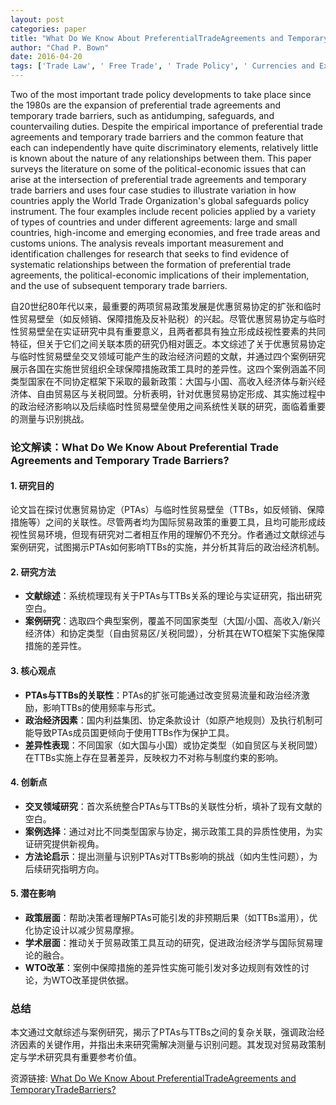 ```yaml
---
layout: post
categories: paper
title: "What Do We Know About PreferentialTradeAgreements and TemporaryTradeBarriers?"
author: "Chad P. Bown"
date: 2016-04-20
tags: ['Trade Law', ' Free Trade', ' Trade Policy', ' Currencies and Exchange Rates', ' Rules of Origin']
---
```


Two of the most important trade policy developments to take place since the 1980s are the expansion of preferential trade agreements and temporary trade barriers, such as antidumping, safeguards, and countervailing duties. Despite the empirical importance of preferential trade agreements and temporary trade barriers and the common feature that each can independently have quite discriminatory elements, relatively little is known about the nature of any relationships between them. This paper surveys the literature on some of the political-economic issues that can arise at the intersection of preferential trade agreements and temporary trade barriers and uses four case studies to illustrate variation in how countries apply the World Trade Organization's global safeguards policy instrument. The four examples include recent policies applied by a variety of types of countries and under different agreements: large and small countries, high-income and emerging economies, and free trade areas and customs unions. The analysis reveals important measurement and identification challenges for research that seeks to find evidence of systematic relationships between the formation of preferential trade agreements, the political-economic implications of their implementation, and the use of subsequent temporary trade barriers.

自20世纪80年代以来，最重要的两项贸易政策发展是优惠贸易协定的扩张和临时性贸易壁垒（如反倾销、保障措施及反补贴税）的兴起。尽管优惠贸易协定与临时性贸易壁垒在实证研究中具有重要意义，且两者都具有独立形成歧视性要素的共同特征，但关于它们之间关联本质的研究仍相对匮乏。本文综述了关于优惠贸易协定与临时性贸易壁垒交叉领域可能产生的政治经济问题的文献，并通过四个案例研究展示各国在实施世贸组织全球保障措施政策工具时的差异性。这四个案例涵盖不同类型国家在不同协定框架下采取的最新政策：大国与小国、高收入经济体与新兴经济体、自由贸易区与关税同盟。分析表明，针对优惠贸易协定形成、其实施过程中的政治经济影响以及后续临时性贸易壁垒使用之间系统性关联的研究，面临着重要的测量与识别挑战。

### **论文解读：What Do We Know About Preferential Trade Agreements and Temporary Trade Barriers?**  

#### **1. 研究目的**  
论文旨在探讨优惠贸易协定（PTAs）与临时性贸易壁垒（TTBs，如反倾销、保障措施等）之间的关联性。尽管两者均为国际贸易政策的重要工具，且均可能形成歧视性贸易环境，但现有研究对二者相互作用的理解仍不充分。作者通过文献综述与案例研究，试图揭示PTAs如何影响TTBs的实施，并分析其背后的政治经济机制。  

#### **2. 研究方法**  
- **文献综述**：系统梳理现有关于PTAs与TTBs关系的理论与实证研究，指出研究空白。  
- **案例研究**：选取四个典型案例，覆盖不同国家类型（大国/小国、高收入/新兴经济体）和协定类型（自由贸易区/关税同盟），分析其在WTO框架下实施保障措施的差异性。  

#### **3. 核心观点**  
- **PTAs与TTBs的关联性**：PTAs的扩张可能通过改变贸易流量和政治经济激励，影响TTBs的使用频率与形式。  
- **政治经济因素**：国内利益集团、协定条款设计（如原产地规则）及执行机制可能导致PTAs成员国更倾向于使用TTBs作为保护工具。  
- **差异性表现**：不同国家（如大国与小国）或协定类型（如自贸区与关税同盟）在TTBs实施上存在显著差异，反映权力不对称与制度约束的影响。  

#### **4. 创新点**  
- **交叉领域研究**：首次系统整合PTAs与TTBs的关联性分析，填补了现有文献的空白。  
- **案例选择**：通过对比不同类型国家与协定，揭示政策工具的异质性使用，为实证研究提供新视角。  
- **方法论启示**：提出测量与识别PTAs对TTBs影响的挑战（如内生性问题），为后续研究指明方向。  

#### **5. 潜在影响**  
- **政策层面**：帮助决策者理解PTAs可能引发的非预期后果（如TTBs滥用），优化协定设计以减少贸易摩擦。  
- **学术层面**：推动关于贸易政策工具互动的研究，促进政治经济学与国际贸易理论的融合。  
- **WTO改革**：案例中保障措施的差异性实施可能引发对多边规则有效性的讨论，为WTO改革提供依据。  

### **总结**  
本文通过文献综述与案例研究，揭示了PTAs与TTBs之间的复杂关联，强调政治经济因素的关键作用，并指出未来研究需解决测量与识别问题。其发现对贸易政策制定与学术研究具有重要参考价值。

资源链接: [What Do We Know About PreferentialTradeAgreements and TemporaryTradeBarriers?](https://papers.ssrn.com/sol3/papers.cfm?abstract_id=2445213)
